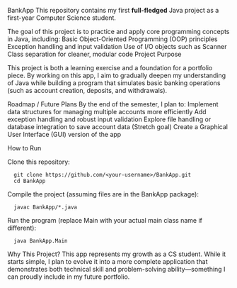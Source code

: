 BankApp
This repository contains my first **full-fledged** Java project as a first-year Computer Science student.

The goal of this project is to practice and apply core programming concepts in Java, including:
  Basic Object-Oriented Programming (OOP) principles
  Exception handling and input validation
  Use of I/O objects such as Scanner
  Class separation for cleaner, modular code
  Project Purpose

This project is both a learning exercise and a foundation for a portfolio piece. By working on this app, I aim to gradually deepen my understanding of Java while building a program that simulates basic banking operations (such as account creation, deposits, and withdrawals).

Roadmap / Future Plans
  By the end of the semester, I plan to:
  Implement data structures for managing multiple accounts more efficiently
  Add exception handling and robust input validation
  Explore file handling or database integration to save account data
  (Stretch goal) Create a Graphical User Interface (GUI) version of the app

How to Run

Clone this repository:
```
  git clone https://github.com/<your-username>/BankApp.git
  cd BankApp
```  
Compile the project (assuming files are in the BankApp package):
```
  javac BankApp/*.java
```
Run the program (replace Main with your actual main class name if different):
```
  java BankApp.Main
```

Why This Project?
This app represents my growth as a CS student. While it starts simple, I plan to evolve it into a more complete application that demonstrates both technical skill and problem-solving ability—something I can proudly include in my future portfolio.
